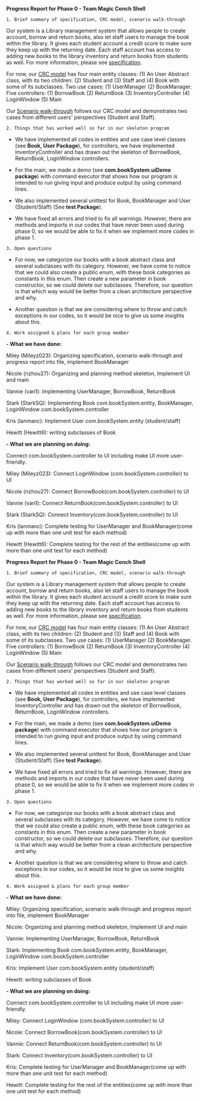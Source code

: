 **Progress Report for Phase 0 - Team Magic Conch Shell**


`1. Brief summary of specification, CRC model, scenario walk-through`

Our system is a Library management system that allows people to create account,
borrow and return books, also let staff users to manage the book within the library.
It gives each student account a credit score to make sure they keep up with the
returning date. Each staff account has access to adding new books to the library inventory and return books from students
as well. For more information, please see [specification](specification.md).

For now, our [CRC model](CRC%20model.pdf) has four main entity classes: (1) An User Abstract class, with its two children: (2) Student and (3) Staff
and (4) Book with some of its subclasses.
Two use cases: (1) UserManager (2) BookManager.
Five controllers: (1) BorrowBook (2) ReturnBook (3) InventoryController (4) LoginWindow (5) Main


Our [Scenario walk-through](walkthrough.md) follows our CRC model and demonstrates two cases from different users' perspectives 
(Student and Staff).


`2. Things that has worked well so far in our skeleton program`

- We have implemented all codes in entities and use case level classes (see **Book, User Package**), for controllers, we have
implemented InventoryController and has drawn out the skeleton of BorrowBook, ReturnBook,
LoginWindow controllers. 


- For the main, we made a demo (see **com.bookSystem.uiDemo package**) with command executor that shows
how our program is intended to run giving input and produce output by using command lines.


- We also implemented several unittest for Book, BookManager and User (Student/Staff) (See **test Package**).


- We have fixed all errors and tried to fix all warnings. However, there are methods and imports in our codes that have 
never been used during phase 0, so we would be able to fix it when we implement more codes in phase 1.

`3. Open questions`

   - For now, we categorize our books with a book abstract class and several subclasses
   with its category. However, we have come to notice that we could also create a public
   enum, with these book categories as constants in this enum. Then create a new parameter
   in book constructor, so we could delete our subclasses. Therefore, our question is that which way would be better 
   from a clean architecture perspective and why.


   - Another question is that we are considering where to throw and catch exceptions in our codes, so it would be nice to
give us some insights about this.



`4. Work assigned & plans for each group member`

**- What we have done:**

Miley (Mileyz023): Organizing specification, scenario walk-through and progress report into file, implement BookManager

Nicole (nzhou27): Organizing and planning method skeleton, Implement UI and main

Vannie (van1): Implementing UserManager, BorrowBook, ReturnBook

Stark (StarkSQ): Implementing Book com.bookSystem.entity, BookManager, LoginWindow com.bookSystem.controller

Kris (lanmanc): Implement User com.bookSystem.entity (student/staff)

Hewitt (Hewitt6): writing subclasses of Book


**- What we are planning on doing:**

Connect com.bookSystem.controller to UI including make UI more user-friendly.

Miley (Mileyz023): Connect LoginWindow (com.bookSystem.controller) to UI

Nicole (nzhou27): Connect BorrowBook(com.bookSystem.controller) to UI

Vannie (van1): Connect ReturnBook(com.bookSystem.controller) to UI

Stark (StarkSQ): Connect Inventory(com.bookSystem.controller) to UI

Kris (lanmanc): Complete testing for UserManager and BookManager(come up with more than one unit test for each method)

Hewitt (Hewitt6): Complete testing for the rest of the entities(come up with more than one unit test for each method)





**Progress Report for Phase 0 - Team Magic Conch Shell**


`1. Brief summary of specification, CRC model, scenario walk-through`

Our system is a Library management system that allows people to create account,
borrow and return books, also let staff users to manage the book within the library.
It gives each student account a credit score to make sure they keep up with the
returning date. Each staff account has access to adding new books to the library inventory and return books from students
as well. For more information, please see [specification](specification.md).

For now, our [CRC model](CRC%20model.pdf) has four main entity classes: (1) An User Abstract class, with its two children: (2) Student and (3) Staff
and (4) Book with some of its subclasses.
Two use cases: (1) UserManager (2) BookManager.
Five controllers: (1) BorrowBook (2) ReturnBook (3) InventoryController (4) LoginWindow (5) Main


Our [Scenario walk-through](walkthrough.md) follows our CRC model and demonstrates two cases from different users' perspectives 
(Student and Staff).


`2. Things that has worked well so far in our skeleton program`

- We have implemented all codes in entities and use case level classes (see **Book, User Package**), for controllers, we have
implemented InventoryController and has drawn out the skeleton of BorrowBook, ReturnBook,
LoginWindow controllers. 


- For the main, we made a demo (see **com.bookSystem.uiDemo package**) with command executor that shows
how our program is intended to run giving input and produce output by using command lines.


- We also implemented several unittest for Book, BookManager and User (Student/Staff) (See **test Package**).


- We have fixed all errors and tried to fix all warnings. However, there are methods and imports in our codes that have 
never been used during phase 0, so we would be able to fix it when we implement more codes in phase 1.

`3. Open questions`

   - For now, we categorize our books with a book abstract class and several subclasses
   with its category. However, we have come to notice that we could also create a public
   enum, with these book categories as constants in this enum. Then create a new parameter
   in book constructor, so we could delete our subclasses. Therefore, our question is that which way would be better 
   from a clean architecture perspective and why.


   - Another question is that we are considering where to throw and catch exceptions in our codes, so it would be nice to
give us some insights about this.



`4. Work assigned & plans for each group member`

**- What we have done:**

Miley: Organizing specification, scenario walk-through and progress report into file, implement BookManager

Nicole: Organizing and planning method skeleton, Implement UI and main

Vannie: Implementing UserManager, BorrowBook, ReturnBook

Stark: Implementing Book com.bookSystem.entity, BookManager, LoginWindow com.bookSystem.controller

Kris: Implement User com.bookSystem.entity (student/staff)

Hewitt: writing subclasses of Book


**- What we are planning on doing:**

Connect com.bookSystem.controller to UI including make UI more user-friendly.

Miley: Connect LoginWindow (com.bookSystem.controller) to UI

Nicole: Connect BorrowBook(com.bookSystem.controller) to UI

Vannie: Connect ReturnBook(com.bookSystem.controller) to UI

Stark: Connect Inventory(com.bookSystem.controller) to UI

Kris: Complete testing for UserManager and BookManager(come up with more than one unit test for each method)

Hewitt: Complete testing for the rest of the entities(come up with more than one unit test for each method)





